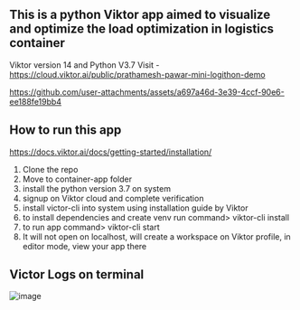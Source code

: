 ## This is a python Viktor app aimed to visualize and optimize the load optimization in logistics container
Viktor version 14 and Python V3.7
Visit  - https://cloud.viktor.ai/public/prathamesh-pawar-mini-logithon-demo


https://github.com/user-attachments/assets/a697a46d-3e39-4ccf-90e6-ee188fe19bb4


## How to run this app


https://docs.viktor.ai/docs/getting-started/installation/
1. Clone the repo
2. Move to container-app folder
3. install the python version 3.7 on system
4. signup on Viktor cloud and complete verification
5. install victor-cli into system using installation guide by Viktor
6. to install dependencies and create venv run command> viktor-cli install
7. to run app command> viktor-cli start
8. It will not open on localhost, will create a workspace on Viktor profile, in editor mode, view your app there



## Victor Logs on terminal
![image](https://github.com/PrathameshPawar119/load-optimization-miniLogithon/assets/104665278/7c63be21-6bbb-401d-a769-8c47cd4cd678)
